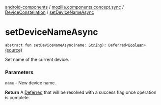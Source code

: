 [android-components](../../index.md) / [mozilla.components.concept.sync](../index.md) / [DeviceConstellation](index.md) / [setDeviceNameAsync](./set-device-name-async.md)

# setDeviceNameAsync

`abstract fun setDeviceNameAsync(name: `[`String`](https://kotlinlang.org/api/latest/jvm/stdlib/kotlin/-string/index.html)`): Deferred<`[`Boolean`](https://kotlinlang.org/api/latest/jvm/stdlib/kotlin/-boolean/index.html)`>` [(source)](https://github.com/mozilla-mobile/android-components/blob/master/components/concept/sync/src/main/java/mozilla/components/concept/sync/Devices.kt#L56)

Set name of the current device.

### Parameters

`name` - New device name.

**Return**
A [Deferred](#) that will be resolved with a success flag once operation is complete.

